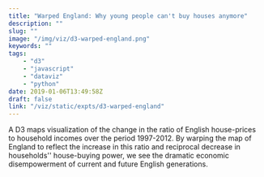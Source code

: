 ```yaml
---
title: "Warped England: Why young people can't buy houses anymore"
description: ""
slug: ""
image: "/img/viz/d3-warped-england.png"
keywords: ""
tags:
    - "d3"
    - "javascript"
    - "dataviz"
    - "python"
date: 2019-01-06T13:49:58Z
draft: false
link: "/viz/static/expts/d3-warped-england"
---
```

A D3 maps visualization of the change in the ratio of
English house-prices to household incomes over the period 1997-2012. By warping
the map of England to reflect the increase in this ratio and reciprocal decrease
in households'' house-buying power, we see the dramatic economic disempowerment
of current and future English generations.
